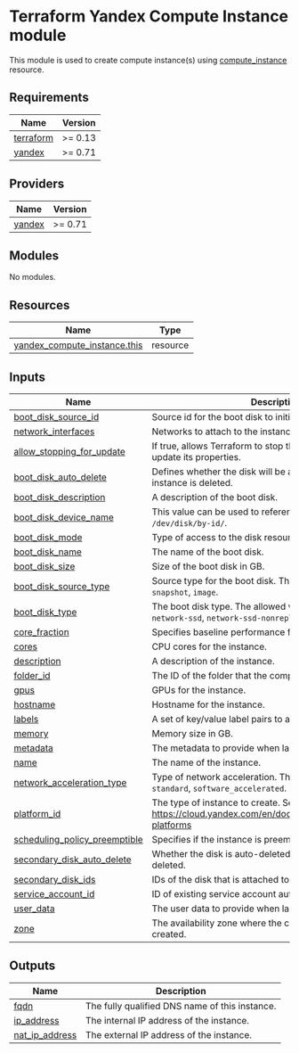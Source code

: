 # Terraform Yandex Compute Instance module

This module is used to create compute instance(s) using [compute_instance](https://registry.terraform.io/providers/yandex-cloud/yandex/latest/docs/resources/compute_instance) resource.

<!-- BEGINNING OF PRE-COMMIT-TERRAFORM DOCS HOOK -->
## Requirements

| Name | Version |
|------|---------|
| <a name="requirement_terraform"></a> [terraform](#requirement\_terraform) | >= 0.13 |
| <a name="requirement_yandex"></a> [yandex](#requirement\_yandex) | >= 0.71 |

## Providers

| Name | Version |
|------|---------|
| <a name="provider_yandex"></a> [yandex](#provider\_yandex) | >= 0.71 |

## Modules

No modules.

## Resources

| Name | Type |
|------|------|
| [yandex_compute_instance.this](https://registry.terraform.io/providers/yandex-cloud/yandex/latest/docs/resources/compute_instance) | resource |

## Inputs

| Name | Description | Type | Default | Required |
|------|-------------|------|---------|:--------:|
| <a name="input_boot_disk_source_id"></a> [boot\_disk\_source\_id](#input\_boot\_disk\_source\_id) | Source id for the boot disk to initialize from. | `string` | n/a | yes |
| <a name="input_network_interfaces"></a> [network\_interfaces](#input\_network\_interfaces) | Networks to attach to the instance. | `list(any)` | n/a | yes |
| <a name="input_allow_stopping_for_update"></a> [allow\_stopping\_for\_update](#input\_allow\_stopping\_for\_update) | If true, allows Terraform to stop the instance in order to update its properties. | `bool` | `true` | no |
| <a name="input_boot_disk_auto_delete"></a> [boot\_disk\_auto\_delete](#input\_boot\_disk\_auto\_delete) | Defines whether the disk will be auto-deleted when the instance is deleted. | `bool` | `true` | no |
| <a name="input_boot_disk_description"></a> [boot\_disk\_description](#input\_boot\_disk\_description) | A description of the boot disk. | `string` | `null` | no |
| <a name="input_boot_disk_device_name"></a> [boot\_disk\_device\_name](#input\_boot\_disk\_device\_name) | This value can be used to reference the device under `/dev/disk/by-id/`. | `string` | `null` | no |
| <a name="input_boot_disk_mode"></a> [boot\_disk\_mode](#input\_boot\_disk\_mode) | Type of access to the disk resource. | `string` | `null` | no |
| <a name="input_boot_disk_name"></a> [boot\_disk\_name](#input\_boot\_disk\_name) | The name of the boot disk. | `string` | `null` | no |
| <a name="input_boot_disk_size"></a> [boot\_disk\_size](#input\_boot\_disk\_size) | Size of the boot disk in GB. | `number` | `null` | no |
| <a name="input_boot_disk_source_type"></a> [boot\_disk\_source\_type](#input\_boot\_disk\_source\_type) | Source type for the boot disk. The allowed values are `disk`, `snapshot`, `image`. | `string` | `"image"` | no |
| <a name="input_boot_disk_type"></a> [boot\_disk\_type](#input\_boot\_disk\_type) | The boot disk type. The allowed values are `network-hdd`, `network-ssd`, `network-ssd-nonreplicated`. | `string` | `null` | no |
| <a name="input_core_fraction"></a> [core\_fraction](#input\_core\_fraction) | Specifies baseline performance for a core as a percent. | `number` | `100` | no |
| <a name="input_cores"></a> [cores](#input\_cores) | CPU cores for the instance. | `number` | `2` | no |
| <a name="input_description"></a> [description](#input\_description) | A description of the instance. | `string` | `null` | no |
| <a name="input_folder_id"></a> [folder\_id](#input\_folder\_id) | The ID of the folder that the compute instance belongs to. | `string` | `null` | no |
| <a name="input_gpus"></a> [gpus](#input\_gpus) | GPUs for the instance. | `number` | `null` | no |
| <a name="input_hostname"></a> [hostname](#input\_hostname) | Hostname for the instance. | `string` | `null` | no |
| <a name="input_labels"></a> [labels](#input\_labels) | A set of key/value label pairs to assign to the instance. | `map(string)` | `{}` | no |
| <a name="input_memory"></a> [memory](#input\_memory) | Memory size in GB. | `number` | `2` | no |
| <a name="input_metadata"></a> [metadata](#input\_metadata) | The metadata to provide when launching the instance. | `map(string)` | `{}` | no |
| <a name="input_name"></a> [name](#input\_name) | The name of the instance. | `string` | `null` | no |
| <a name="input_network_acceleration_type"></a> [network\_acceleration\_type](#input\_network\_acceleration\_type) | Type of network acceleration. The allowed values are `standard`, `software_accelerated`. | `string` | `"standard"` | no |
| <a name="input_platform_id"></a> [platform\_id](#input\_platform\_id) | The type of instance to create. See official documentation https://cloud.yandex.com/en/docs/compute/concepts/vm-platforms | `string` | `"standard-v3"` | no |
| <a name="input_scheduling_policy_preemptible"></a> [scheduling\_policy\_preemptible](#input\_scheduling\_policy\_preemptible) | Specifies if the instance is preemptible. | `bool` | `false` | no |
| <a name="input_secondary_disk_auto_delete"></a> [secondary\_disk\_auto\_delete](#input\_secondary\_disk\_auto\_delete) | Whether the disk is auto-deleted when the instance is deleted. | `bool` | `false` | no |
| <a name="input_secondary_disk_ids"></a> [secondary\_disk\_ids](#input\_secondary\_disk\_ids) | IDs of the disk that is attached to the instance. | `list(string)` | `null` | no |
| <a name="input_service_account_id"></a> [service\_account\_id](#input\_service\_account\_id) | ID of existing service account authorized for this instance. | `string` | `null` | no |
| <a name="input_user_data"></a> [user\_data](#input\_user\_data) | The user data to provide when launching the instance. | `string` | `null` | no |
| <a name="input_zone"></a> [zone](#input\_zone) | The availability zone where the compute instance will be created. | `string` | `null` | no |

## Outputs

| Name | Description |
|------|-------------|
| <a name="output_fqdn"></a> [fqdn](#output\_fqdn) | The fully qualified DNS name of this instance. |
| <a name="output_ip_address"></a> [ip\_address](#output\_ip\_address) | The internal IP address of the instance. |
| <a name="output_nat_ip_address"></a> [nat\_ip\_address](#output\_nat\_ip\_address) | The external IP address of the instance. |
<!-- END OF PRE-COMMIT-TERRAFORM DOCS HOOK -->
